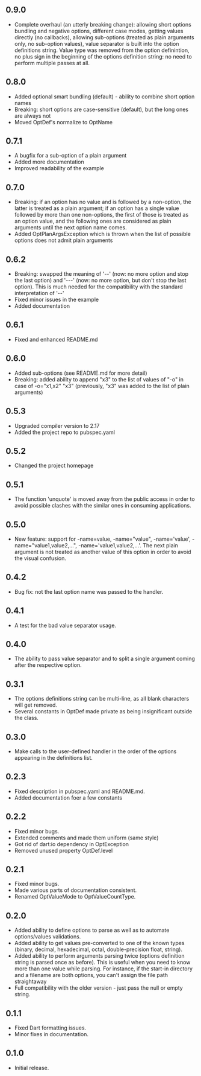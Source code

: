 ## 0.9.0

- Complete overhaul (an utterly breaking change): allowing short options bundling and negative options, different case modes, getting values directly (no callbacks), allowing sub-options (treated as plain arguments only, no sub-option values), value separator is built into the option definitions string. Value type was removed from the option definintion, no plus sign in the beginning of the options definition string: no need to perform multiple passes at all.

## 0.8.0

- Added optional smart bundling (default) - ability to combine short option names
- Breaking: short options are case-sensitive (default), but the long ones are always not
- Moved OptDef's normalize to OptName

## 0.7.1

- A bugfix for a sub-option of a plain argument
- Added more documentation
- Improved readability of the example

## 0.7.0

- Breaking: if an option has no value and is followed by a non-option, the latter is treated as a plain argument; if an option has a single value followed by more than one non-options, the first of those is treated as an option value, and the following ones are considered as plain arguments until the next option name comes.
- Added OptPlanArgsException which is thrown when the list of possible options does not admit plain arguments

## 0.6.2

- Breaking: swapped the meaning of '--' (now: no more option and stop the last option) and '---' (now: no more option, but don't stop the last option). This is much needed for the compatibility with the standard interpretation of '--'
- Fixed minor issues in the example
- Added documentation

## 0.6.1

- Fixed and enhanced README.md

## 0.6.0

- Added sub-options (see README.md for more detail)
- Breaking: added ability to append "x3" to the list of values of "-o" in case of -o="x1,x2" "x3" (previously, "x3" was added to the list of plain arguments)

## 0.5.3

- Upgraded compiler version to 2.17
- Added the project repo to pubspec.yaml

## 0.5.2

- Changed the project homepage

## 0.5.1

- The function 'unquote' is moved away from the public access in order to avoid possible clashes with the similar ones in consuming applications.

## 0.5.0

- New feature: support for -name=value, -name="value", -name='value', -name="value1,value2,...", -name='value1,value2,...'.
  The next plain argument is not treated as another value of this option in order to avoid the visual confusion.

## 0.4.2

- Bug fix: not the last option name was passed to the handler.

## 0.4.1

- A test for the bad value separator usage.

## 0.4.0

- The ability to pass value separator and to split a single argument coming after the respective option.

## 0.3.1

- The options definitions string can be multi-line, as all blank characters will get removed.
- Several constants in OptDef made private as being insignificant outside the class.

## 0.3.0

- Make calls to the user-defined handler in the order of the options appearing in the definitions list.

## 0.2.3

- Fixed description in pubspec.yaml and README.md.
- Added documentation foer a few constants

## 0.2.2

- Fixed minor bugs.
- Extended comments and made them uniform (same style)
- Got rid of dart:io dependency in OptException
- Removed unused property OptDef.level

## 0.2.1

- Fixed minor bugs.
- Made various parts of documentation consistent.
- Renamed OptValueMode to OptValueCountType.

## 0.2.0

- Added ability to define options to parse as well as to automate options/values validations.
- Added ability to get values pre-converted to one of the known types (binary, decimal, hexadecimal, octal, double-precision float, string).
- Added ability to perform arguments parsing twice (options definition string is parsed once as before). This is useful when you need to know more than one value while parsing. For instance, if the start-in directory and a filename are both options, you can't assign the file path straightaway
- Full compatibility with the older version - just pass the null or empty string.

## 0.1.1

- Fixed Dart formatting issues.
- Minor fixes in documentation.

## 0.1.0

- Initial release.
